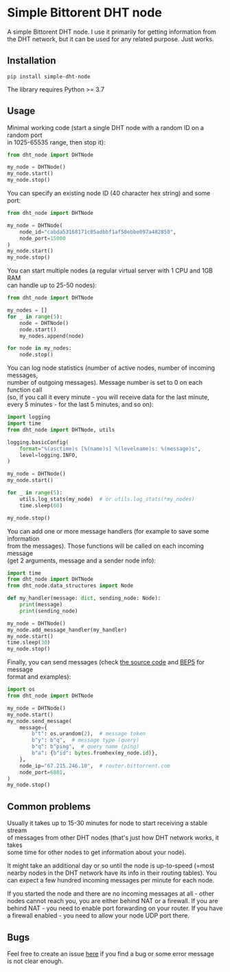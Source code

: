 # Simple Bittorent DHT node

A simple Bittorent DHT node. I use it primarily for getting information from  
the DHT network, but it can be used for any related purpose. Just works.

## Installation
```
pip install simple-dht-node
```
The library requires Python >= 3.7

## Usage

Minimal working code (start a single DHT node with a random ID on a random port  
in 1025-65535 range, then stop it):

```python
from dht_node import DHTNode

my_node = DHTNode()
my_node.start()
my_node.stop()
```

You can specify an existing node ID (40 character hex string) and some port:

```python
from dht_node import DHTNode

my_node = DHTNode(
    node_id="cabda53168171c05adbbf1af50ebbe097a482850",
    node_port=15000
)
my_node.start()
my_node.stop()
```

You can start multiple nodes (a regular virtual server with 1 CPU and 1GB RAM  
can handle up to 25-50 nodes):

```python
from dht_node import DHTNode

my_nodes = []
for _ in range(5):
    node = DHTNode()
    node.start()
    my_nodes.append(node)

for node in my_nodes:
    node.stop()
```

You can log node statistics (number of active nodes, number of incoming messages,  
number of outgoing messages). Message number is set to 0 on each function call  
(so, if you call it every minute - you will receive data for the last minute,  
every 5 minutes - for the last 5 minutes, and so on):

```python
import logging
import time
from dht_node import DHTNode, utils

logging.basicConfig(
    format="%(asctime)s [%(name)s] %(levelname)s: %(message)s",
    level=logging.INFO,
)

my_node = DHTNode()
my_node.start()

for _ in range(5):
    utils.log_stats(my_node)  # or utils.log_stats(*my_nodes)
    time.sleep(60)

my_node.stop()
```

You can add one or more message handlers (for example to save some information  
from the messages). Those functions will be called on each incoming message  
(get 2 arguments, message and a sender node info):

```python
import time
from dht_node import DHTNode
from dht_node.data_structures import Node

def my_handler(message: dict, sending_node: Node):
    print(message)
    print(sending_node)

my_node = DHTNode()
my_node.add_message_handler(my_handler)
my_node.start()
time.sleep(30)
my_node.stop()
```

Finally, you can send messages (check 
[the source code](https://github.com/retonato/simple-dht-node/blob/master/dht_node/dht_node.py) 
and [BEP5](http://bittorrent.org/beps/bep_0005.html) for message  
format and examples):

```python
import os
from dht_node import DHTNode

my_node = DHTNode()
my_node.start()
my_node.send_message(
    message={
        b"t": os.urandom(2),  # message token
        b"y": b"q",  # message type (query)
        b"q": b"ping",  # query name (ping)
        b"a": {b"id": bytes.fromhex(my_node.id)},
    },
    node_ip="67.215.246.10",  # router.bittorrent.com
    node_port=6881,
)
my_node.stop()
```

## Common problems

Usually it takes up to 15-30 minutes for node to start receiving a stable stream  
of messages from other DHT nodes (that's just how DHT network works, it takes  
some time for other nodes to get information about your node).

It might take an additional day or so until the node is up-to-speed (=most  
nearby nodes in the DHT network have its info in their routing tables). You  
can expect a few hundred incoming messages per minute for each node.

If you started the node and there are no incoming messages at all - other  
nodes cannot reach you, you are either behind NAT or a firewall. If you are  
behind NAT - you need to enable port forwarding on your router. If you have  
a firewall enabled - you need to allow your node UDP port there.

## Bugs

Feel free to create an issue [here](https://github.com/retonato/simple-dht-node/issues)
if you find a bug or some error message  
is not clear enough.